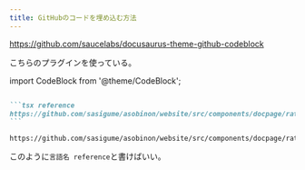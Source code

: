 ```yaml
---
title: GitHubのコードを埋め込む方法
---
```


https://github.com/saucelabs/docusaurus-theme-github-codeblock

こちらのプラグインを使っている。

import CodeBlock from '@theme/CodeBlock';

`````md

```tsx reference
https://github.com/sasigume/asobinon/website/src/components/docpage/rating.tsx
```

`````

```tsx reference
https://github.com/sasigume/asobinon/website/src/components/docpage/rating.tsx
```

このように`言語名 reference`と書けばいい。
